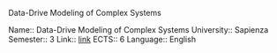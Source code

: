 Data-Drive Modeling of Complex Systems

Name:: Data-Drive Modeling of Complex Systems
University:: Sapienza
Semester:: 3
Link:: [link](https://walterquattrociocchi.site.uniroma1.it/teaching/data-driven-modeling-of-complex-systems)
ECTS:: 6
Language:: English